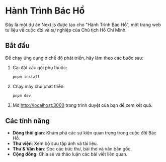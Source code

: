 # Hành Trình Bác Hồ

Đây là một dự án Next.js được tạo cho "Hành Trình Bác Hồ", một trang web tư liệu về cuộc đời và sự nghiệp của Chủ tịch Hồ Chí Minh.

## Bắt đầu

Để chạy ứng dụng ở chế độ phát triển, hãy làm theo các bước sau:

1.  Cài đặt các gói phụ thuộc:
    ```bash
    pnpm install
    ```

2.  Chạy máy chủ phát triển:
    ```bash
    pnpm dev
    ```

3.  Mở [http://localhost:3000](http://localhost:3000) trong trình duyệt của bạn để xem kết quả.

## Các tính năng

- **Dòng thời gian**: Khám phá các sự kiện quan trọng trong cuộc đời Bác Hồ.
- **Thư viện**: Xem bộ sưu tập ảnh và tài liệu.
- **Thư & Văn bản**: Đọc các bức thư, bài thơ và văn bản gốc.
- **Cộng đồng**: Chia sẻ và thảo luận các bài viết liên quan.

